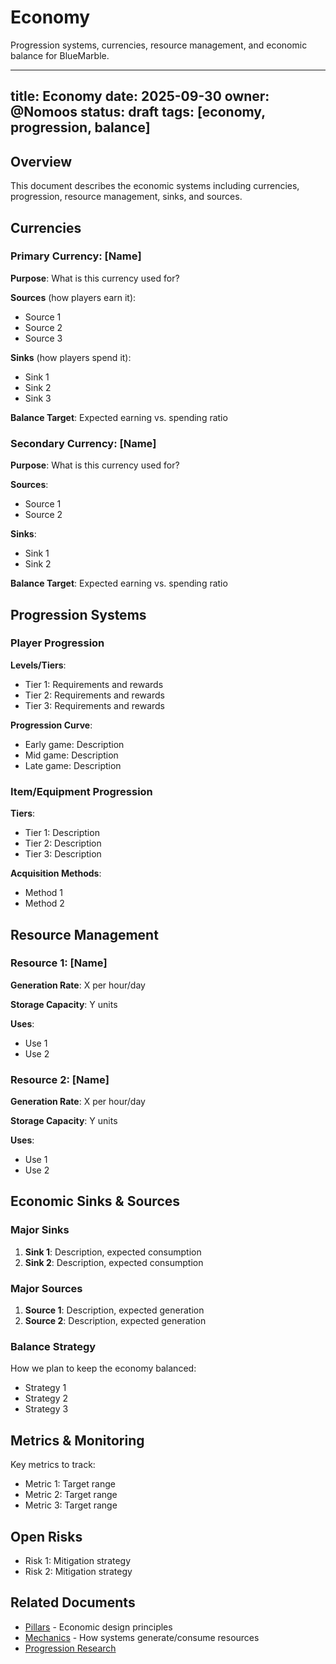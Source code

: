 # Economy

Progression systems, currencies, resource management, and economic balance for BlueMarble.

---
title: Economy
date: 2025-09-30
owner: @Nomoos
status: draft
tags: [economy, progression, balance]
---

## Overview

This document describes the economic systems including currencies, progression, resource management, sinks, and sources.

## Currencies

### Primary Currency: [Name]

**Purpose**: What is this currency used for?

**Sources** (how players earn it):

- Source 1
- Source 2
- Source 3

**Sinks** (how players spend it):

- Sink 1
- Sink 2
- Sink 3

**Balance Target**: Expected earning vs. spending ratio

### Secondary Currency: [Name]

**Purpose**: What is this currency used for?

**Sources**:

- Source 1
- Source 2

**Sinks**:

- Sink 1
- Sink 2

**Balance Target**: Expected earning vs. spending ratio

## Progression Systems

### Player Progression

**Levels/Tiers**:

- Tier 1: Requirements and rewards
- Tier 2: Requirements and rewards
- Tier 3: Requirements and rewards

**Progression Curve**:

- Early game: Description
- Mid game: Description
- Late game: Description

### Item/Equipment Progression

**Tiers**:

- Tier 1: Description
- Tier 2: Description
- Tier 3: Description

**Acquisition Methods**:

- Method 1
- Method 2

## Resource Management

### Resource 1: [Name]

**Generation Rate**: X per hour/day

**Storage Capacity**: Y units

**Uses**:

- Use 1
- Use 2

### Resource 2: [Name]

**Generation Rate**: X per hour/day

**Storage Capacity**: Y units

**Uses**:

- Use 1
- Use 2

## Economic Sinks & Sources

### Major Sinks

1. **Sink 1**: Description, expected consumption
2. **Sink 2**: Description, expected consumption

### Major Sources

1. **Source 1**: Description, expected generation
2. **Source 2**: Description, expected generation

### Balance Strategy

How we plan to keep the economy balanced:

- Strategy 1
- Strategy 2
- Strategy 3

## Metrics & Monitoring

Key metrics to track:

- Metric 1: Target range
- Metric 2: Target range
- Metric 3: Target range

## Open Risks

- Risk 1: Mitigation strategy
- Risk 2: Mitigation strategy

## Related Documents

- [Pillars](pillars.md) - Economic design principles
- [Mechanics](mechanics.md) - How systems generate/consume resources
- [Progression Research](../research/game-design/player-freedom-analysis.md)

